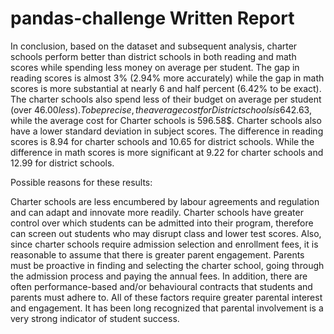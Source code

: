 # pandas-challenge Written Report
In conclusion, based on the dataset and subsequent analysis, charter schools perform better than district schools in both reading and math scores while spending less money on average per student. The gap in reading scores is almost 3% (2.94% more accurately) while the gap in math scores is more substantial at nearly 6 and half percent (6.42% to be exact). The charter schools also spend less of their budget on average per student (over $46.00 less). To be precise, the average cost for District schools is 642.63$, while the average cost for Charter schools is 596.58$. Charter schools also have a lower standard deviation in subject scores. The difference in reading scores is 8.94 for charter schools and 10.65 for district schools. While the difference in math scores is more significant at 9.22 for charter schools and 12.99 for district schools.

Possible reasons for these results:

Charter schools are less encumbered by labour agreements and regulation and can adapt and innovate more readily. Charter schools have greater control over which students can be admitted into their program, therefore can screen out students who may disrupt class and lower test scores. Also, since charter schools require admission selection and enrollment fees, it is reasonable to assume that there is greater parent engagement. Parents must be proactive in finding and selecting the charter school, going through the admission process and paying the annual fees. In addition, there are often performance-based and/or behavioural contracts that students and parents must adhere to. All of these factors require greater parental interest and engagement. It has been long recognized that parental involvement is a very strong indicator of student success.
